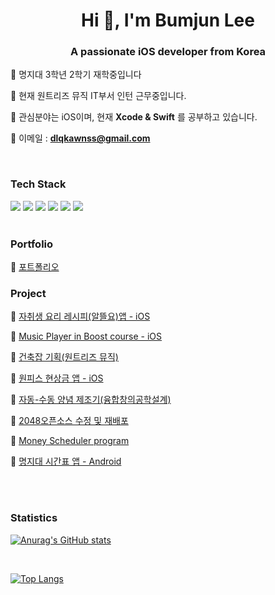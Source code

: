 <h1 align="center">Hi 👋, I'm Bumjun Lee</h1>
<h3 align="center">A passionate iOS developer from Korea</h3>


 🌱 명지대 3학년 2학기 재학중입니다

 🌱 현재 원트리즈 뮤직 IT부서 인턴 근무중입니다.

 🌱 관심분야는 iOS이며, 현재 **Xcode & Swift** 를 공부하고 있습니다.

 🌱 이메일 : **dlqkawnss@gmail.com**

<br>


### Tech Stack 
<p align="left"> 
<img src="https://img.shields.io/badge/-C-%23000000?logo=C&logoColor=white"/>
<img src="https://img.shields.io/badge/-C++-4479A1?style=flat-square&logo=C++&logoColor=white"/>
<img src="https://img.shields.io/badge/-Swift-%F05138?logo=Swift&logoColer=white"/>
<img src="https://img.shields.io/badge/-iOS-%23000000?logo=Apple&logoColor=white"/>
<img src="https://img.shields.io/badge/MySQL-4479A1?style=flat-square&logo=MySQL&logoColor=white"/>
<img src="https://img.shields.io/badge/-Python-%23000000?logo=Python&logoColor=white"/>

<br>
<br>

### Portfolio

🔭 [포트폴리오](https://github.com/Leebumju/Project-portfolio-NEXTERS) 
<br>

### Project

🔭 [자취생 요리 레시피(알뜰요)앱 - iOS](https://github.com/Leebumju/HomegrownStudentRecipe)

🔭 [Music Player in Boost course - iOS](https://github.com/Leebumju/MusicPlayer)

🔭 [건축잡 기획(원트리즈 뮤직)](https://github.com/Leebumju/GeonchugJob_Planning) 

🔭 [원피스 현상금 앱 - iOS](https://github.com/Leebumju/MyBountyList) 

🔭 [자동-수동 양념 제조기(융합창의공학설계)](https://github.com/Leebumju/Convergence-Creative-Engineering-Design) 

🔭 [2048오픈소스 수정 및 재배포](https://github.com/Leebumju/opensource_2048_python_modify) 

🔭 [Money Scheduler program](https://github.com/Leebumju/money-scheduler)

🔭 [명지대 시간표 앱 - Android](https://github.com/Leebumju/-Myongji-Application-android) 



<br><br>
### Statistics

[![Anurag's GitHub stats](https://github-readme-stats.vercel.app/api?username=Leebumju)](https://github.com/anuraghazra/github-readme-stats)

<br>

[![Top Langs](https://github-readme-stats.vercel.app/api/top-langs/?username=Leebumju)](https://github.com/anuraghazra/github-readme-stats)



